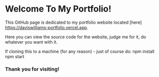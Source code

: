 # Welcome To My Portfolio!

This GitHub page is dedicated to my portfolio website located [here] https://daviswilliams-portfolio.vercel.app.


Here you can view the source code for the website, judge me for it, do whatever you want with it.

If cloning this to a machine (for any reason) - just of course do:
npm install
npm start




### Thank you for visiting!